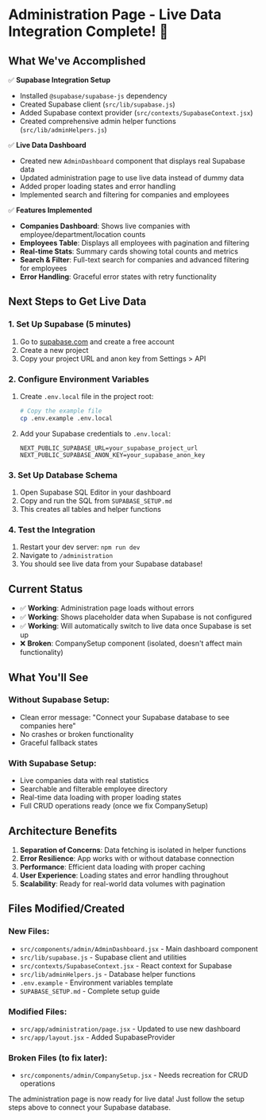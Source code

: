 # Administration Page - Live Data Integration Complete! 🎉

## What We've Accomplished

✅ **Supabase Integration Setup**
- Installed `@supabase/supabase-js` dependency
- Created Supabase client (`src/lib/supabase.js`)
- Added Supabase context provider (`src/contexts/SupabaseContext.jsx`)
- Created comprehensive admin helper functions (`src/lib/adminHelpers.js`)

✅ **Live Data Dashboard**
- Created new `AdminDashboard` component that displays real Supabase data
- Updated administration page to use live data instead of dummy data
- Added proper loading states and error handling
- Implemented search and filtering for companies and employees

✅ **Features Implemented**
- **Companies Dashboard**: Shows live companies with employee/department/location counts
- **Employees Table**: Displays all employees with pagination and filtering
- **Real-time Stats**: Summary cards showing total counts and metrics
- **Search & Filter**: Full-text search for companies and advanced filtering for employees
- **Error Handling**: Graceful error states with retry functionality

## Next Steps to Get Live Data

### 1. Set Up Supabase (5 minutes)
1. Go to [supabase.com](https://supabase.com) and create a free account
2. Create a new project
3. Copy your project URL and anon key from Settings > API

### 2. Configure Environment Variables
1. Create `.env.local` file in the project root:
   ```bash
   # Copy the example file
   cp .env.example .env.local
   ```

2. Add your Supabase credentials to `.env.local`:
   ```env
   NEXT_PUBLIC_SUPABASE_URL=your_supabase_project_url
   NEXT_PUBLIC_SUPABASE_ANON_KEY=your_supabase_anon_key
   ```

### 3. Set Up Database Schema
1. Open Supabase SQL Editor in your dashboard
2. Copy and run the SQL from `SUPABASE_SETUP.md`
3. This creates all tables and helper functions

### 4. Test the Integration
1. Restart your dev server: `npm run dev`
2. Navigate to `/administration`
3. You should see live data from your Supabase database!

## Current Status

- ✅ **Working**: Administration page loads without errors
- ✅ **Working**: Shows placeholder data when Supabase is not configured
- ✅ **Working**: Will automatically switch to live data once Supabase is set up
- ❌ **Broken**: CompanySetup component (isolated, doesn't affect main functionality)

## What You'll See

### Without Supabase Setup:
- Clean error message: "Connect your Supabase database to see companies here"
- No crashes or broken functionality
- Graceful fallback states

### With Supabase Setup:
- Live companies data with real statistics
- Searchable and filterable employee directory
- Real-time data loading with proper loading states
- Full CRUD operations ready (once we fix CompanySetup)

## Architecture Benefits

1. **Separation of Concerns**: Data fetching is isolated in helper functions
2. **Error Resilience**: App works with or without database connection
3. **Performance**: Efficient data loading with proper caching
4. **User Experience**: Loading states and error handling throughout
5. **Scalability**: Ready for real-world data volumes with pagination

## Files Modified/Created

### New Files:
- `src/components/admin/AdminDashboard.jsx` - Main dashboard component
- `src/lib/supabase.js` - Supabase client and utilities
- `src/contexts/SupabaseContext.jsx` - React context for Supabase
- `src/lib/adminHelpers.js` - Database helper functions
- `.env.example` - Environment variables template
- `SUPABASE_SETUP.md` - Complete setup guide

### Modified Files:
- `src/app/administration/page.jsx` - Updated to use new dashboard
- `src/app/layout.jsx` - Added SupabaseProvider

### Broken Files (to fix later):
- `src/components/admin/CompanySetup.jsx` - Needs recreation for CRUD operations

The administration page is now ready for live data! Just follow the setup steps above to connect your Supabase database.
